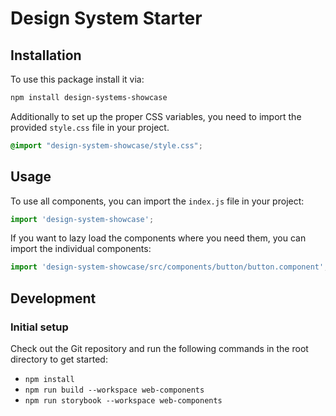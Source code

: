# Design System Starter

## Installation
To use this package install it via:
```bash
npm install design-systems-showcase
```

Additionally to set up the proper CSS variables, you need to import the provided `style.css` file in your project.
```css
@import "design-system-showcase/style.css";
```

## Usage
To use all components, you can import the `index.js` file in your project:
```js
import 'design-system-showcase';
```

If you want to lazy load the components where you need them, you can import the individual components:
```js
import 'design-system-showcase/src/components/button/button.component';
```

## Development

### Initial setup
Check out the Git repository and run the following commands in the root directory to get started:
* `npm install`
* `npm run build --workspace web-components`
* `npm run storybook --workspace web-components`
